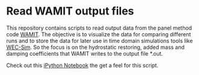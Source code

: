 Read WAMIT output files
=======================

This repository contains scripts to read output data from the panel method code [WAMIT](http://www.wamit.com/). The objective is to visualize the data for comparing different runs and to store the data for later use in time domain simulations tools like [WEC-Sim](http://wec-sim.github.io/WEC-Sim/). So the focus is on the hydrostatic restoring, added mass and damping coefficients that WAMIT writes to the output file *.out.

Check out this [iPython Notebook](https://wakari.io/sharing/bundle/barahona/readWAMIT) the get a feel for this script.
